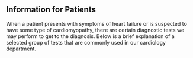 ## Information for Patients

When a patient presents with symptoms of heart failure or is suspected to have some type of cardiomyopathy, 
there are certain diagnostic tests we may perform to get to the diagnosis.
Below is a brief explanation of a selected group of tests that are commonly used in our cardiology department.
